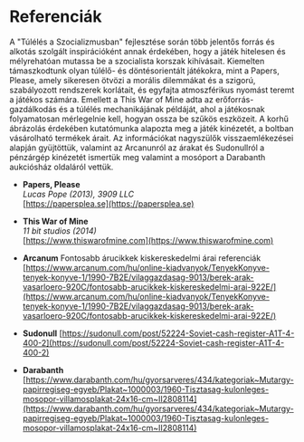 # Referenciák

A "Túlélés a Szocializmusban" fejlesztése során több jelentős forrás és alkotás szolgált inspirációként annak érdekében, 
hogy a játék hitelesen és mélyrehatóan mutassa be a szocialista korszak kihívásait. Kiemelten támaszkodtunk olyan túlélő- és 
döntésorientált játékokra, mint a Papers, Please, amely sikeresen ötvözi a morális dilemmákat és a szigorú, szabályozott rendszerek korlátait, 
és egyfajta atmoszférikus nyomást teremt a játékos számára. Emellett a This War of Mine adta az erőforrás-gazdálkodás és a 
túlélés mechanikájának példáját, ahol a játékosnak folyamatosan mérlegelnie kell, hogyan ossza be szűkös eszközeit. 
A korhű ábrázolás érdekében kutatómunka alapozta meg a játék kinézetét, a boltban vásárolható termékek árait. 
Az információkat nagyszülők visszaemlékezései alapján gyüjtöttük, valamint az Arcanunról az árakat és Sudonullról a 
pénzárgép kinézetét ismertük meg valamint a mosóport a Darabanth aukciósház oldaláról vettük.

- **Papers, Please**  
  *Lucas Pope (2013), 3909 LLC*  
  [https://papersplea.se](https://papersplea.se)

- **This War of Mine**  
  *11 bit studios (2014)*  
  [https://www.thiswarofmine.com](https://www.thiswarofmine.com)

- **Arcanum**
  Fontosabb árucikkek kiskereskedelmi árai referenciák
  [https://www.arcanum.com/hu/online-kiadvanyok/TenyekKonyve-tenyek-konyve-1/1990-7B2E/vilaggazdasag-9013/berek-arak-vasarloero-920C/fontosabb-arucikkek-kiskereskedelmi-arai-922E/](https://www.arcanum.com/hu/online-kiadvanyok/TenyekKonyve-tenyek-konyve-1/1990-7B2E/vilaggazdasag-9013/berek-arak-vasarloero-920C/fontosabb-arucikkek-kiskereskedelmi-arai-922E/)

- **Sudonull**
  [https://sudonull.com/post/52224-Soviet-cash-register-A1T-4-400-2](https://sudonull.com/post/52224-Soviet-cash-register-A1T-4-400-2)

- **Darabanth**
  [https://www.darabanth.com/hu/gyorsarveres/434/kategoriak~Mutargy-papirregiseg-egyeb/Plakat~1000003/1960-Tisztasag-kulonleges-mosopor-villamosplakat-24x16-cm~II2808114](https://www.darabanth.com/hu/gyorsarveres/434/kategoriak~Mutargy-papirregiseg-egyeb/Plakat~1000003/1960-Tisztasag-kulonleges-mosopor-villamosplakat-24x16-cm~II2808114)
